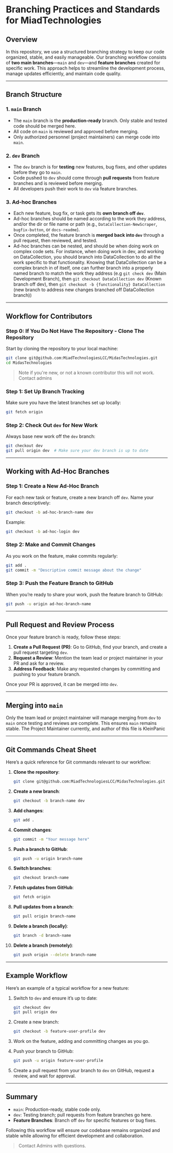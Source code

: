 # Branching Practices and Standards for MiadTechnologies

## Overview

In this repository, we use a structured branching strategy to keep our code organized, stable, and easily manageable. Our branching workflow consists of **two main branches**—`main` and `dev`—and **feature branches** created for specific work. This approach helps to streamline the development process, manage updates efficiently, and maintain code quality.

---

## Branch Structure

### 1. `main` Branch

- The `main` branch is the **production-ready** branch. Only stable and tested code should be merged here.
- All code on `main` is reviewed and approved before merging.
- Only authorized personnel (project maintainers) can merge code into `main`.

### 2. `dev` Branch

- The `dev` branch is for **testing** new features, bug fixes, and other updates before they go to `main`.
- Code pushed to `dev` should come through **pull requests** from feature branches and is reviewed before merging.
- All developers push their work to `dev` via feature branches.

### 3. Ad-hoc Branches

- Each new feature, bug fix, or task gets its **own branch off `dev`**.
- Ad-hoc branches should be named according to the work they address, and/or the dir or file name or path (e.g., `DataCollection-NewScraper`, `bugfix-button`, or `docs-readme`).
- Once completed, the feature branch is **merged back into `dev`** through a pull request, then reviewed, and tested. 
- Ad-hoc branches can be nested, and should be when doing work on complex code sets. For instance, when doing work in dev, and working on DataCollection, you should branch into DataCollection to do all the work specific to that functionality. Knowing that DataCollection can be a complex branch in of itself, one can further branch into a properly named branch to match the work they address (e.g `git check dev` (Main Development Branch), then `git checkout DataCollection dev` (Known branch off dev), then `git checkout -b {functionality} DataCollection` (new branch to address new changes branched off DataCollection branch))

---

## Workflow for Contributors

### Step 0: If You Do Not Have The Repository - Clone The Repository

Start by cloning the repository to your local machine:

```bash
git clone git@github.com:MiadTechnologiesLCC/MidasTechnologies.git
cd MidasTechnologies
```
> Note if you're new, or not a known contributor this will not work. Contact admins 

### Step 1: Set Up Branch Tracking

Make sure you have the latest branches set up locally:

```bash
git fetch origin
```

### Step 2: Check Out `dev` for New Work

Always base new work off the `dev` branch:

```bash
git checkout dev
git pull origin dev  # Make sure your dev branch is up to date
```

---

## Working with Ad-Hoc Branches

### Step 1: Create a New Ad-Hoc Branch

For each new task or feature, create a new branch off `dev`. Name your branch descriptively:

```bash
git checkout -b ad-hoc-branch-name dev
```

Example:

```bash
git checkout -b ad-hoc-login dev
```

### Step 2: Make and Commit Changes

As you work on the feature, make commits regularly:

```bash
git add .
git commit -m "Descriptive commit message about the change"
```

### Step 3: Push the Feature Branch to GitHub

When you’re ready to share your work, push the feature branch to GitHub:

```bash
git push -u origin ad-hoc-branch-name
```

---

## Pull Request and Review Process

Once your feature branch is ready, follow these steps:

1. **Create a Pull Request (PR)**: Go to GitHub, find your branch, and create a pull request targeting `dev`.
2. **Request a Review**: Mention the team lead or project maintainer in your PR and ask for a review.
3. **Address Feedback**: Make any requested changes by committing and pushing to your feature branch.

Once your PR is approved, it can be merged into `dev`.

---

## Merging into `main`

Only the team lead or project maintainer will manage merging from `dev` to `main` once testing and reviews are complete. This ensures `main` remains stable.
The Project Maintainer currently, and author of this file is KleinPanic

---

## Git Commands Cheat Sheet

Here’s a quick reference for Git commands relevant to our workflow:

1. **Clone the repository**:

   ```bash
   git clone git@github.com:MiadTechnologiesLCC/MidasTechnologies.git
   ```

2. **Create a new branch**:

   ```bash
   git checkout -b branch-name dev
   ```

3. **Add changes**:

   ```bash
   git add .
   ```

4. **Commit changes**:

   ```bash
   git commit -m "Your message here"
   ```

5. **Push a branch to GitHub**:

   ```bash
   git push -u origin branch-name
   ```

6. **Switch branches**:

   ```bash
   git checkout branch-name
   ```

7. **Fetch updates from GitHub**:

   ```bash
   git fetch origin
   ```

8. **Pull updates from a branch**:

   ```bash
   git pull origin branch-name
   ```

9. **Delete a branch (locally)**:

   ```bash
   git branch -d branch-name
   ```

10. **Delete a branch (remotely)**:

    ```bash
    git push origin --delete branch-name
    ```

---

## Example Workflow

Here’s an example of a typical workflow for a new feature:

1. Switch to `dev` and ensure it’s up to date:

   ```bash
   git checkout dev
   git pull origin dev
   ```

2. Create a new branch:

   ```bash
   git checkout -b feature-user-profile dev
   ```

3. Work on the feature, adding and committing changes as you go.

4. Push your branch to GitHub:

   ```bash
   git push -u origin feature-user-profile
   ```

5. Create a pull request from your branch to `dev` on GitHub, request a review, and wait for approval.

---

## Summary

- `main`: Production-ready, stable code only.
- `dev`: Testing branch; pull requests from feature branches go here.
- **Feature Branches**: Branch off `dev` for specific features or bug fixes.

Following this workflow will ensure our codebase remains organized and stable while allowing for efficient development and collaboration.

> Contact Admins with questions. 
